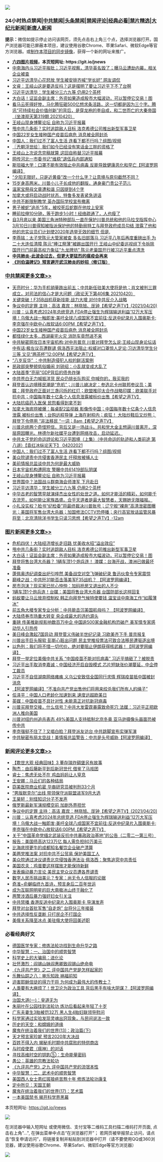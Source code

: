 ![](https://raw.githubusercontent.com/fqnews/bnews/master/64photo/fqnews-qr.jpg)

<div id="tt">
<h3>24小时热点禁闻|<a href="#%E4%B8%AD%E5%85%B1%E7%A6%81%E9%97%BB%E6%9B%B4%E5%A4%9A%E6%96%87%E7%AB%A0">中共禁闻</a>|<a href="#%E5%9B%BE%E7%89%87%E6%96%B0%E9%97%BB%E6%9B%B4%E5%A4%9A%E6%96%87%E7%AB%A0">头条禁闻</a>|<a href="#%E6%96%B0%E9%97%BB%E8%AF%84%E8%AE%BA%E6%9B%B4%E5%A4%9A%E6%96%87%E7%AB%A0">禁闻评论|<a href="#%E5%BF%85%E7%9C%8B%E7%BB%8F%E5%85%B8%E5%A5%BD%E6%96%87">经典必看|<a href="/video.md#%E7%A6%81%E7%89%87%E7%B2%BE%E9%80%89">禁片精选</a>|<a href="https://github.com/fqnews/djy/blob/master/gb/nf1351518.md#1">大纪元新闻</a>|<a href="https://github.com/fqnews/ntdtv/blob/master/gb/prog204.md#1">新唐人新闻</a></h3>
<div><b>提示：</b>微信如提示停止访问该网页，须先点击右上角三个点，选择浏览器打开。国产浏览器可能已屏蔽本项目，建议使用谷歌Chrome、苹果Safari、微软Edge等官方浏览器。或<a href="https://github.com/fqnews/bnews/blob/master/%E5%88%B6%E4%BD%9Cgit%E7%A6%81%E9%97%BB%E9%95%9C%E5%83%8F.md">制作本项目的同步镜像</a>，获得一个新的网址来推广。</div>
<ul>
<li><b><a href="http://d1.bdrive.tk/64.mp4" target="_blank">六四图片视频</a>，本页短网址: https://git.io/jnews</b></li>
<li><a href="/cnnews/20210420/1530096.md">中南海内斗习近平挨批；习近平视察，清华英名毁了；曝马云遭劫内幕，相关企业被查</a></li>
<li><a href="/cbnews/20210420/1529862.md">习近平访清华心花怒放 学生被安排齐喊“学长好” 网友调侃</a></li>
<li><a href="/bannedvideo/20210420/1530086.md">文睿：王岐山这是要造反吗？这是摆明了要让习近平下不了台啊</a></li>
<li><a href="/cbnews/20210420/1529911.md">习近平访清华：学生被分三六九等 仍用2个茶杯</a></li>
<li><a href="/topimagenews/20210420/1529920.md">大白话！证监会副主席：外资如果造成股市大幅波动，可以暂停它交易！图</a></li>
<li><a href="/bannedvideo/20210420/1530098.md">看马云死得好惨，马化腾狂砸500亿想求条活路，这一切都是因为三个字。腾讯“可持续社会价值创新”的背后，是穿龙袍的李自成，和二世而亡的大秦帝国（坐澳观天第319期 20210420）</a></li>
<li><a href="/cbnews/20210420/1529943.md">王岐山现身博鳌论坛 自称为习近平报幕</a></li>
<li><a href="/topimagenews/20210420/1529958.md">甩中共几条街？实时追踪敌人目标 洛克希德公司推出新型军事卫星</a></li>
<li><a href="/cbnews/20210421/1530310.md">中国22岁女生接种国产疫苗后病危 消息被全网封杀</a></li>
<li><a href="/cbnews/20210420/1530066.md">中国人：我们过不了富人生活 连看下都不行吗？组图/视频</a></li>
<li><a href="/ssgc/20210421/1530277.md">〖兲朝浮世绘〗我们如今已经没有笑话金三胖的资格了</a></li>
<li><a href="/comments/20210420/1530012.md">王岐山上次说念完稿就算 这回自称替习近平报幕</a></li>
<li><a href="/cnnews/20210420/1529881.md">网传河北一市委书记“维稳”退伍兵内部通知</a></li>
<li><a href="/cnnews/20210420/1530095.md">斯坦福大学：口罩不能有效阻止中共病毒 反能导致健康恶化和早亡【阿波罗网编译】</a></li>
<li><a href="/lifebaike/20210420/1530002.md">“夕阳无限好，只是近黄昏”改一个什么字？让意境与原句截然不同？</a></li>
<li><a href="/worldnews/usa/20210420/1529764.md">15岁身高两米，川普小儿子长成他的翻版，通身豪门贵公子范儿</a></li>
<li><a href="/headline/20210420/1530250.md">温家宝祭母文章遭和谐 只因提到4个字</a></li>
<li><a href="/cnnews/20210421/1530334.md">加拿大或将启动战时状态，特鲁多发表紧急讲话</a></li>
<li><a href="/cnnews/20210420/1530215.md">中共不断限制教学 英办国际学校宣布撤离</a></li>
<li><a href="/funmedia/20210420/1529891.md">男子被蛇“追杀”5年，被咬死后蛇群在他坟上安家</a></li>
<li><a href="/health/20210420/1530016.md">睡前拉伸10分钟，等于跑步1小时！经络疏通了，人也瘦了</a></li>
<li><a href="/comments/20210421/1530304.md">自3月底以来 美国三角洲特种部队一直在保护川普总统和他的马拉戈指挥中心   3月10日川普得知被指派保护他的特勤局特工与拜登政府成员勾结 泄露了他和他的忠实议员们计划使2020年选举无效的细节 但是.</a></li>
<li><a href="/comments/20210420/1529955.md">李燕铭：太子党陈元大管家被查 多名旧部落马 习近平八年后再度重磅出手 为二十大连任清障 陈元“捧江祭薄”被踢出国开行 王岐山中纪委巡视组下令拆除国开行门前最高权力象征“九龙牌坊” 陈元老巢国开行被习近平重点清洗</a></li>
<li><b><a href="/comments/20200211/1275071.md" target="_blank">中共肺炎-此波会过去，但更大更猛烈的瘟疫会再来</a></b></li>
<li><b><a href="/comments/20200207/1272816.md" target="_blank">《刘伯温碑记》预言避开武汉肺炎的妙招（修订版）</a></b></li>
</ul>
</div>

<div class="catlist">
<h3><a href="/cbnews/" target="_blank">中共禁闻</a><span><a href="/cbnews/" target="_blank" rel="nofollow">更多文章>></a></span></h3>
<ul>
<li><a href="/cbnews/20210421/1530488.md" target="_blank">天亮时分：华为手机销量跌出前五；中共新任驻美大使将是他；肖文被判三罪成立，对司法的信心才是大问题（政论天下第406集 20210420）</a></li>
<li><a href="/cbnews/20210421/1530468.md" target="_blank">关键突破！F35B战机获新技能 战力大增 对付中共反介入战略</a></li>
<li><a href="/comments/20210421/1530433.md" target="_blank">争议中的定罪  主持：高洁  嘉宾：林晓旭、厐钟【希望之声TV】(2021/04/20)</a></li>
<li><a href="/comments/20210421/1530412.md" target="_blank">川普：认真考虑2024年总统竞选,FDA停止强生为辉瑞输送利益&#8217;12万大军压境！乌俄大战一触即发;美吁全球八成国家不宜前往;反送中纪录片入围奥斯卡;李克强在中欧中心放软话6:00PM【希望之声TV】</a></li>
<li><a href="/cbnews/20210421/1530310.md" target="_blank">中国22岁女生接种国产疫苗后病危 消息被全网封杀</a></li>
<li><a href="/cbnews/20210421/1530309.md" target="_blank">都怪绿化太多…西湖豪宅火灾 消防车竟然进不来</a></li>
<li><a href="/comments/20210421/1530267.md" target="_blank">中共秘密网攻日本宇宙机构;对中共普京 川普对拜登怎么说;王岐山现身论坛话中有话;极左议员遭群谴  佩洛西无法阻止;权威对口罩惊人定论;习访清华学生分三等 又见“两茶杯”12:00PM【希望之声TV】</a></li>
<li><a href="/cbnews/20210420/1530245.md" target="_blank">“八岁反华” ：中共制造侵犯人权的鲜活案例</a></li>
<li><a href="/cbnews/20210420/1530237.md" target="_blank">民政部突整顿低俗婚闹 刘锐绍：小乱就变成大乱了</a></li>
<li><a href="/cbnews/20210420/1530225.md" target="_blank">大陆首季“亮丽”GDP背后的债务炸弹</a></li>
<li><a href="/cbnews/20210420/1530210.md" target="_blank">中共苍白无力喊抵洋货 民众仍排长队购买 你喊你的，我买我的</a></li>
<li><a href="/comments/20210420/1530205.md" target="_blank">拜登首认边境移民潮是“危机”；川普儿媳决定：参选北卡州联邦参议员；美媒：拜登政府正面对三盏闪烁的红灯；欧盟推印太合作战略印媒：欧美联手对抗中共；中国每年数十亿条个人信息泄露被标价出售【希望之声TV】</a></li>
<li><a href="/cbnews/20210420/1530154.md" target="_blank">大陆抗癌药入医保 民怨看得到拿不到</a></li>
<li><a href="/comments/20210420/1530141.md" target="_blank">加拿大海底捞被爆：每桌配2监视器 影像传中国；中国每年数十亿条个人信息泄露 被标价出售；台购远程导弹 上海在射程内；疯狂！ 大陆炒鞋后又炒熊；拜登下令停用 &#8220;非法移民 “一词；8am【希望之声TV】</a></li>
<li><a href="/comments/20210420/1530094.md" target="_blank">川普总统两个奇怪短信，背后又是一场战斗。共和党大金主想逼川普离开，深层原因曝光。林德尔新社媒平台遭到网络攻击，启动延迟。</a></li>
<li><a href="/comments/20210420/1530069.md" target="_blank">中共太子党的命运誖论和习近平困境（上集）（中共命运的轨迹和人类前途  第八讲）【袁红冰纵论天下】 04202021</a></li>
<li><a href="/cbnews/20210420/1530066.md" target="_blank">中国人：我们过不了富人生活 连看下都不行吗？组图/视频</a></li>
<li><a href="/cbnews/20210420/1530000.md" target="_blank">美众院谴责中共侵害香港民主 吁释放被捕人士</a></li>
<li><a href="/cbnews/20210420/1529999.md" target="_blank">美前情报总监谈中共为何是最大威胁</a></li>
<li><a href="/cbnews/20210420/1529944.md" target="_blank">日本宇宙机构遭网攻 警曝中共61419部队阴谋</a></li>
<li><a href="/cbnews/20210420/1529943.md" target="_blank">王岐山现身博鳌论坛 自称为习近平报幕</a></li>
<li><a href="/cbnews/20210420/1529929.md" target="_blank">世界围中？法国战斗群南海会师澳军 下月赴日</a></li>
<li><a href="/cbnews/20210420/1529911.md" target="_blank">习近平访清华：学生被分三六九等 仍用2个茶杯</a></li>
<li><a href="/comments/20210420/1529876.md" target="_blank">中华古老的智慧早就演绎杰出女性的处世之道。如何才能活的精彩，如何能千古流芳，如何能让家族昌盛。合乎天道者是最大智慧者，天赐她无限福报。</a></li>
<li><a href="/comments/20210420/1529896.md" target="_blank">小扎没实权？脸书“纪检委”将最终裁决川普账号；辽宁舰“裸奔”高清泄密图曝光；美国将军售台湾大杀器；加国修法CCTV恐停播；央行高官放话监管风暴将至；北京清除洋书学生只读习思想【希望之声TV】-12am</a></li>

</ul>
</div>
<div class="catlist">
<h3><a href="/topimagenews/" target="_blank">图片新闻</a><span><a href="/topimagenews/" target="_blank" rel="nofollow">更多文章>></a></span></h3>
<ul>
<li><a href="/topimagenews/20210421/1530308.md" target="_blank">危机四伏！大陆经济增长走旧路 忧美收水招“溢出效应”</a></li>
<li><a href="/topimagenews/20210420/1529958.md" target="_blank">甩中共几条街？实时追踪敌人目标 洛克希德公司推出新型军事卫星</a></li>
<li><a href="/topimagenews/20210420/1529920.md" target="_blank">大白话！证监会副主席：外资如果造成股市大幅波动，可以暂停它交易！图</a></li>
<li><a href="/topimagenews/20210420/1529731.md" target="_blank">拜登将售台湾大杀器？ 1辆车顶1个炮兵连！ 澳媒：台海开战，澳洲已做最坏准备</a></li>
<li><a href="/topimagenews/20210420/1529710.md" target="_blank">蓬佩奥违纪调查出炉引哗然 美备战空对空飞弹破纪​​录 鲁迅伙食令专家震惊</a></li>
<li><a href="/topimagenews/20210420/1529571.md" target="_blank">巅峰之战：中共歼31能否击落美军F35战机？ 【阿波罗网编译】</a></li>
<li><a href="/topimagenews/20210420/1529557.md" target="_blank">房市泡沫？现买家已忧心忡忡：加码抢房又退出的人不少</a></li>
<li><a href="/topimagenews/20210419/1529130.md" target="_blank">1辆车顶1个炮兵连！台媒：美国将售台湾大杀器 台国防部长这样回复</a></li>
<li><a href="/topimagenews/20210418/1528834.md" target="_blank">蚂蚁要让马云放弃控制权 韩正向拜登气候特使要钱 温宝谈中南海工作“如履薄冰”</a></li>
<li><a href="/topimagenews/20210418/1528814.md" target="_blank">前五角大楼专家专业分析：中共能击沉美国航母吗？ 【阿波罗网编译】</a></li>
<li><a href="/topimagenews/20210418/1528749.md" target="_blank">大陆债券市场重大转变 央企成最大的违约源头</a></li>
<li><a href="/topimagenews/20210418/1528640.md" target="_blank">重磅 传美推新规影响数百万中企 中国逾500家金融机构恐破产 美军情专家感动华人引热传</a></li>
<li><a href="/topimagenews/20210418/1528546.md" target="_blank">美日峰会激起7国异动 拜登菅义伟破半世纪记录 习欧美齐下手 普京报复</a></li>
<li><a href="/topimagenews/20210418/1528510.md" target="_blank">川普出手巨头服软 彭斯心脏出问题 民主党推投票法可致合法移民遭驱逐出境</a></li>
<li><a href="/topimagenews/20210417/1528236.md" target="_blank">以色列：我们将不惜一切代价，绝对要阻止伊朗获得核武器！【阿波罗网编译】</a></li>
<li><a href="/topimagenews/20210417/1528095.md" target="_blank">拜登一举定位美俄中共关系 “中国疫苗不能对抗病毒” 习近平搞砸了？被脱责</a></li>
<li><a href="/topimagenews/20210416/1527678.md" target="_blank">习近平出手取消李嘉诚；中国经济开启自毁模式 芯片短缺涨价潮蔓延，中企停工裁员</a></li>
<li><a href="/topimagenews/20210416/1527579.md" target="_blank">习近平不自信湖南网络瘫痪 义乌公安致信全国同行求情 辉瑞疫苗抵中国被封消息</a></li>
<li><a href="/topimagenews/20210416/1527526.md" target="_blank">【阿波罗网编译】“不准向共产党出售他们将用来绞杀我们所有人的绳子”</a></li>
<li><a href="/topimagenews/20210416/1527443.md" target="_blank">任泽平：中国人口老龄化加速到来 速度远超欧美日</a></li>
<li><a href="/topimagenews/20210416/1527386.md" target="_blank">英媒：中国疫苗不具针对性 未能真正对抗新冠病毒</a></li>
<li><a href="/topimagenews/20210416/1527251.md" target="_blank">川普买拜登交接，什么信号？中共大发雷霆暴露致命死穴 法媒：习近平正把欧洲人推向美国</a></li>
<li><a href="/topimagenews/20210416/1527158.md" target="_blank">川普对纽约州追杀表态 49%美国人支持抵制北京冬奥 亚马逊摄像头画面恐被传中共</a></li>
<li><a href="/topimagenews/20210415/1526952.md" target="_blank">李克强挺不住了？又唱白脸？拜登派友访台 中共跳脚宣布实弹军演</a></li>
<li><a href="/topimagenews/20210415/1526825.md" target="_blank">中共秘密布局太空战！美情报总监警告：中共是头号威胁【阿波罗网编译】</a></li>

</ul>
</div>
<div class="catlist">
<h3><a href="/comments/" target="_blank">新闻评论</a><span><a href="/comments/" target="_blank" rel="nofollow">更多文章>></a></span></h3>
<ul>
<li><a href="/comments/20210421/1530474.md" target="_blank">【欺世大观 经典回味】3 董存瑞炸碉堡另有故事</a></li>
<li><a href="/comments/20210421/1530462.md" target="_blank">陶杰：由后藤新平到后新冠世代 借鉴了马戏团</a></li>
<li><a href="/comments/20210421/1530461.md" target="_blank">睿士：焦虑无处不在 鸡血妈妈让人窒息</a></li>
<li><a href="/comments/20210421/1530460.md" target="_blank">王安娜：马云们的各种结局</a></li>
<li><a href="/comments/20210421/1530455.md" target="_blank">窃美医院商业机密 华裔研究员被判刑33个月</a></li>
<li><a href="/comments/20210421/1530454.md" target="_blank">“男版默克尔”出线 带领保守派联盟进军9月大选</a></li>
<li><a href="/comments/20210421/1530450.md" target="_blank">王昊轩：别怪知识分子不发声</a></li>
<li><a href="/comments/20210421/1530438.md" target="_blank">俄罗斯最新军演规模空前 加剧外界担忧</a></li>
<li><a href="/comments/20210421/1530433.md" target="_blank">争议中的定罪  主持：高洁  嘉宾：林晓旭、厐钟【希望之声TV】(2021/04/20)</a></li>
<li><a href="/comments/20210421/1530412.md" target="_blank">川普：认真考虑2024年总统竞选,FDA停止强生为辉瑞输送利益&#8217;12万大军压境！乌俄大战一触即发;美吁全球八成国家不宜前往;反送中纪录片入围奥斯卡;李克强在中欧中心放软话6:00PM【希望之声TV】</a></li>
<li><a href="/comments/20210421/1530407.md" target="_blank">关于“中国革命党缅北武装反抗中共暴政政治基地”的公告（二零二一第三号）</a></li>
<li><a href="/comments/20210421/1530396.md" target="_blank">报告：美国债高达123万亿 每人需负担80万美元</a></li>
<li><a href="/comments/20210421/1530395.md" target="_blank">比海底捞更牛的成都知名餐饮企业破产清算</a></li>
<li><a href="/comments/20210421/1530375.md" target="_blank">美两党推法案 对抗中共不公贸易 保护美国工人</a></li>
<li><a href="/comments/20210421/1530364.md" target="_blank">美众院通过决议谴责北京侵蚀香港法治 佩洛西：聚焦追究中共责任</a></li>
<li><a href="/comments/20210421/1530361.md" target="_blank">美国农夫：鸡蛋要这样摆放才能保持新鲜</a></li>
<li><a href="/comments/20210421/1530339.md" target="_blank">发表煽动暴力言论 美民主党众议员遭各界谴责</a></li>
<li><a href="/comments/20210421/1530338.md" target="_blank">数字人民币挑战美元？专家：尚无令人信服的论据</a></li>
<li><a href="/comments/20210421/1530337.md" target="_blank">奇准~俞樾临终九首诗，预言身后二百年世运</a></li>
<li><a href="/comments/20210421/1530331.md" target="_blank">成为互联网明星的巨大南极冰山终于融化了</a></li>
<li><a href="/comments/20210421/1530330.md" target="_blank">两警涉酒后暴力强奸妇女引关注</a></li>
<li><a href="/comments/20210421/1530329.md" target="_blank">中共禁播 香港反送中纪录片入围奥斯卡 导演发声</a></li>
<li><a href="/comments/20210421/1530325.md" target="_blank">拜登对台首批军售“自走炮” 台将分三年接装</a></li>
<li><a href="/comments/20210421/1530322.md" target="_blank">中共选择性反垄断 只打民企不打国企</a></li>
<li><a href="/comments/20210421/1530321.md" target="_blank">美俄关系降至冰点 美驻俄大使将回美述职</a></li>

</ul>
</div>

<div class="catlist">
<h3>必看经典好文</h3>
<ul>
<li><a href="/comments/20200607/783186.md" target="_blank">德国医学专家：修炼法轮功找到生命升华之路</a></li>
<li><a href="/comments/20200605/1340202.md" target="_blank">中华智慧：一、治国中的顺势智慧</a></li>
<li><a href="/comments/20200605/783246.md" target="_blank">科学史上的大骗局：进化论</a></li>
<li><a href="/cbnews/20200727/1366904.md" target="_blank">壮怀激烈：阎锡山妹阎惠卿致阎锡山绝命电</a></li>
<li><a href="/bookonline/20131116/201055.md" target="_blank">《九评共产党》之二 评中国共产党是怎样起家的</a></li>
<li><a href="/tculture/20170717/792953.md" target="_blank">乐舞仙踪之八：审乐知政 祸福前知</a></li>
<li><a href="/comments/20200622/1346846.md" target="_blank">迫害耶稣信徒的得力干将  为何成为最伟大的传教士？</a></li>
<li><a href="/cnnews/20201226/1455352.md" target="_blank">人类要有大麻烦了！世卫沦为政治工具 背后黑手有啥大阴谋？【阿波罗网编译】</a></li>
<li><a href="/cbnews/20180307/911097.md" target="_blank">治国大道(一)：皇道无为</a></li>
<li><a href="/comments/20210216/1488271.md" target="_blank">朱丽叶在公园找到法轮功 炼功后看起来年轻了十岁</a></li>
<li><a href="/cbnews/20200611/1343037.md" target="_blank">广东夫妻生3胎被罚32万 黑人生4胎妇联领导慰问</a></li>
<li><a href="/comments/20200921/1400587.md" target="_blank">科学家通过实验发现灵魂出窍现象，与民间说法一致</a></li>
<li><a href="/cbnews/20190219/1083302.md" target="_blank">历史的天空：和嫦娥的道缘</a></li>
<li><a href="/topimagenews/20180602/951960.md" target="_blank">魔鬼在统治着我们的世界(13)：政治篇(下)</a></li>
<li><a href="/topimagenews/20200513/1327828.md" target="_blank">天才预言家珍妮 预言2020年大决战</a></li>
<li><a href="/lifebaike/20200711/1358994.md" target="_blank">百姓不得入内 揭秘毛时期中共腐败的特供商店</a></li>
<li><a href="/comments/20200327/1301424.md" target="_blank">与时疫使君（瘟神）的对话</a></li>
<li><a href="/comments/20210402/1517945.md" target="_blank">寻找高维时空的钥匙⑤：生命能量密码</a></li>
<li><a href="/comments/20200313/1292991.md" target="_blank">愚公：英雄的宗教法轮功</a></li>
<li><a href="/bookonline/20131116/201045.md" target="_blank">《九评共产党》之九 评中国共产党的流氓本性</a></li>
<li><a href="/comments/20200605/783249.md" target="_blank">中华智慧：二、武术中的顺势智慧</a></li>
<li><a href="/comments/20190126/1070164.md" target="_blank">美国西人女士患红斑狼疮苦熬十年 修炼法轮功康复</a></li>
<li><a href="/tculture/xiulian/20151111/470021.md" target="_blank">定中所见：天国王朝</a></li>
<li><a href="/topimagenews/20180620/960677.md" target="_blank">魔鬼在统治着我们的世界(17)：艺术篇</a></li>
<li><a href="/lifebaike/20210222/1491794.md" target="_blank">一本美国禁书 揭开科学界黑幕</a></li>

</ul>
</div>

本页短网址: https://git.io/jnews

![](https://raw.githubusercontent.com/fqnews/bnews/master/64photo/fqnews-qr.jpg)

在浏览器中输入短网址 或使用微信、支付宝等二维码工具扫描二维码打开页面, 点击右上角"...", 在弹出菜单中点击“在浏览器打开”； 若网页被举报禁止访问，请点击“恢复申请访问”，将链接复制并粘贴到浏览器中打开（请不要使用QQ或360浏览器，建议使用谷歌Chrome、苹果Safari、微软Edge等官方浏览器）

![](https://raw.githubusercontent.com/fqnews/bnews/master/64photo/wx.jpg)